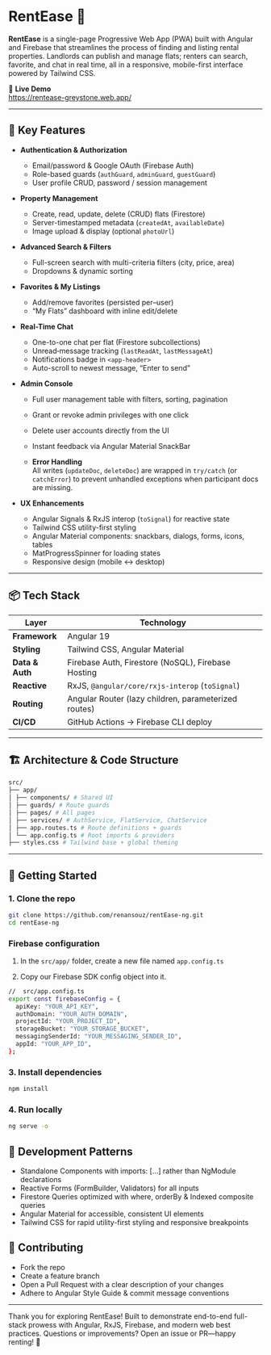 # RentEase 🏡

**RentEase** is a single-page Progressive Web App (PWA) built with Angular and Firebase that streamlines the process of finding and listing rental properties. Landlords can publish and manage flats; renters can search, favorite, and chat in real time, all in a responsive, mobile-first interface powered by Tailwind CSS.

🔗 **Live Demo**  
https://rentease-greystone.web.app/

---

## 🚀 Key Features

- **Authentication & Authorization**  
  - Email/password & Google OAuth (Firebase Auth)  
  - Role-based guards (`authGuard`, `adminGuard`, `guestGuard`)  
  - User profile CRUD, password / session management  

- **Property Management**  
  - Create, read, update, delete (CRUD) flats (Firestore)  
  - Server-timestamped metadata (`createdAt`, `availableDate`)  
  - Image upload & display (optional `photoUrl`)  

- **Advanced Search & Filters**  
  - Full-screen search with multi-criteria filters (city, price, area)  
  - Dropdowns & dynamic sorting  

- **Favorites & My Listings**  
  - Add/remove favorites (persisted per–user)  
  - “My Flats” dashboard with inline edit/delete  

- **Real-Time Chat**  
  - One-to-one chat per flat (Firestore subcollections)  
  - Unread‐message tracking (`lastReadAt`, `lastMessageAt`)  
  - Notifications badge in `<app-header>`  
  - Auto-scroll to newest message, “Enter to send”  

- **Admin Console**  
  - Full user management table with filters, sorting, pagination  
  - Grant or revoke admin privileges with one click  
  - Delete user accounts directly from the UI  
  - Instant feedback via Angular Material SnackBar
 
  - **Error Handling**  
  All writes (`updateDoc`, `deleteDoc`) are wrapped in `try/catch` (or `catchError`) to prevent unhandled exceptions when participant docs are missing.
 

- **UX Enhancements**  
  - Angular Signals & RxJS interop (`toSignal`) for reactive state  
  - Tailwind CSS utility-first styling  
  - Angular Material components: snackbars, dialogs, forms, icons, tables  
  - MatProgressSpinner for loading states  
  - Responsive design (mobile ↔ desktop)  

---

## 📦 Tech Stack

| Layer            | Technology                                           |
| ---------------- | ---------------------------------------------------- |
| **Framework**    | Angular 19     |
| **Styling**      | Tailwind CSS, Angular Material                       |
| **Data & Auth**  | Firebase Auth, Firestore (NoSQL), Firebase Hosting   |
| **Reactive**     | RxJS, `@angular/core/rxjs-interop` (`toSignal`)      |
| **Routing**      | Angular Router (lazy children, parameterized routes) |
| **CI/CD**        | GitHub Actions → Firebase CLI deploy                 |

---

## 🏗️ Architecture & Code Structure

``` bash
src/
├── app/
│ ├── components/ # Shared UI 
│ ├── guards/ # Route guards 
│ ├── pages/ # All pages
│ ├── services/ # AuthService, FlatService, ChatService
│ ├── app.routes.ts # Route definitions + guards
│ └── app.config.ts # Root imports & providers
├── styles.css # Tailwind base + global theming
```

---

## 🔧 Getting Started 

### 1. Clone the repo

```bash
git clone https://github.com/renansouz/rentEase-ng.git
cd rentEase-ng
```


### Firebase configuration

1. In the ```src/app/``` folder, create a new file named ```app.config.ts```


2. Copy our Firebase SDK config object into it.

```bash
//  src/app.config.ts
export const firebaseConfig = {
  apiKey: "YOUR_API_KEY",
  authDomain: "YOUR_AUTH_DOMAIN",
  projectId: "YOUR_PROJECT_ID",
  storageBucket: "YOUR_STORAGE_BUCKET",
  messagingSenderId: "YOUR_MESSAGING_SENDER_ID",
  appId: "YOUR_APP_ID",
};
```

### 3. Install dependencies
```bash
npm install
```
### 4. Run locally

```bash
ng serve -o
```

## 🎯 Development Patterns

- Standalone Components with imports: [...] rather than NgModule declarations
- Reactive Forms (FormBuilder, Validators) for all inputs
- Firestore Queries optimized with where, orderBy & Indexed composite queries
- Angular Material for accessible, consistent UI elements
- Tailwind CSS for rapid utility-first styling and responsive breakpoints

## 🤝 Contributing

- Fork the repo
- Create a feature branch
- Open a Pull Request with a clear description of your changes
- Adhere to Angular Style Guide & commit message conventions


---
Thank you for exploring RentEase! Built to demonstrate end-to-end full-stack prowess with Angular, RxJS, Firebase, and modern web best practices. Questions or improvements? Open an issue or PR—happy renting! 🚀
